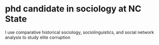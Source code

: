 # phd candidate in sociology at NC State
I use comparative historical sociology, sociolinguistics, and social network analysis to study elite corruption


